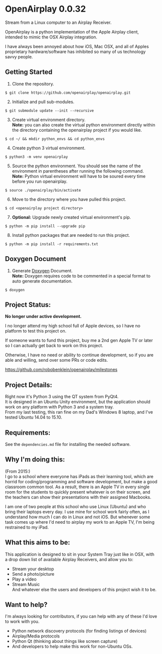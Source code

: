 # OpenAirplay 0.0.32

Stream from a Linux computer to an Airplay Receiver.

OpenAirplay is a python implementation of the Apple Airplay client, intended to mimic the OSX Airplay integration.

I have always been annoyed about how iOS, Mac OSX, and all of Apples proprietary hardware/software has inhibited so many of us technology savvy people.  

## Getting Started

1. Clone the repository.  
```
$ git clone https://github.com/openairplay/openairplay.git
```

2. Initialize and pull sub-modules.  
```
$ git submodule update --init --recursive
```

3. Create virtual environment directory.  
__Note:__ you can also create the virtual python environment directly within the directory containing the openairplay project if you would like.  
```
$ cd ~/ && mkdir python_envs && cd python_envs
```

4. Create python 3 virtual environment.  
```
$ python3 -m venv openairplay
```

5. Source the python environment.  You should see the name of the environment in parentheses after running the following command.  
__Note:__ Python virtual environment will have to be soured every time before you run openairplay.   
```
$ source ./openairplay/bin/activate
```

6. Move to the directory where you have pulled this project.  
```
$ cd <openairplay project directory>
```

7. __Optional:__ Upgrade newly created virtual environment's pip.  
```
$ python -m pip install --upgrade pip
```

8. Install python packages that are needed to run this project.  
```
$ python -m pip install -r requirements.txt
```

## Doxygen Document

1. Generate [Doxygen](https://www.doxygen.nl/manual/docblocks.html) Document.  
__Note:__ Doxygen requires code to be commented in a special format to auto generate documentation.  
```
$ doxygen
```

## Project Status:

**No longer under active development.**

I no longer attend my high school full of Apple devices, so I have no platform to test this project on.

If someone wants to fund this project, buy me a 2nd gen Apple TV or later so I can actually get back to work on this project.

Otherwise, I have no need or ability to continue development, so if you are able and willing, send over some PRs or code edits.

https://github.com/robobenklein/openairplay/milestones

## Project Details:

Right now it's Python 3 using the QT system from PyQt4.  
It is designed in an Ubuntu Unity environment, but the application should work on any platform with Python 3 and a system tray.  
From my last testing, this ran fine on my Dad's Windows 8 laptop, and I've tested Ubuntu 14.04 to 15.10.

## Requirements:

See the `dependencies.md` file for installing the needed software.

## Why I'm doing this:

(From 2015:)  
I go to a school where everyone has iPads as their learning tool, which are horrid for coding/programming and software development, but make a good classroom common tool. As a result, there is an Apple TV in every single room for the students to quickly present whatever is on their screen, and the teachers can show their presentations with their assigned Macbooks.

I am one of two people at this school who use Linux (Ubuntu) and who bring their laptops every day. I use mine for school work fairly often, as I understand how much I can do in Linux and not iOS. But whenever some task comes up where I'd need to airplay my work to an Apple TV, I'm being restrained to my iPad.

## What this aims to be:

This application is designed to sit in your System Tray just like in OSX, with a drop down list of available Airplay Receivers, and allow you to:
- Stream your desktop  
- Send a photo/picture  
- Play a video  
- Stream Music  
And whatever else the users and developers of this project wish it to be.

## Want to help?

I'm always looking for contributors, if you can help with any of these I'd love to work with you.  
 * Python network discovery protocols (for finding listings of devices)
 * Airplay/Media protocols
 * Python Qt (thinking about things like screen capture)
 * And developers to help make this work for non-Ubuntu OSs.

